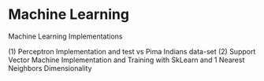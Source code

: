 # Machine Learning
 Machine Learning Implementations 

(1) Perceptron Implementation and test vs Pima Indians data-set
(2) Support Vector Machine Implementation and Training with SkLearn and 1 Nearest Neighbors Dimensionality


